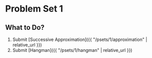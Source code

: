 # Problem Set 1

## What to Do?

1.  Submit [Successive Approximation]({{ "/psets/1/approximation" | relative_url }})
2.  Submit [Hangman]({{ "/psets/1/hangman" | relative_url }})